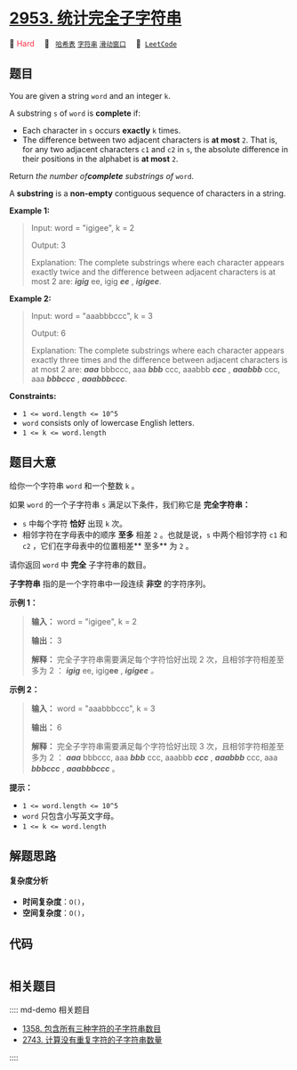 # [2953. 统计完全子字符串](https://leetcode.com/problems/count-complete-substrings)

🔴 <font color=#ff334b>Hard</font>&emsp; 🔖&ensp; [`哈希表`](/leetcode/outline/tag/hash-table.md) [`字符串`](/leetcode/outline/tag/string.md) [`滑动窗口`](/leetcode/outline/tag/sliding-window.md)&emsp; 🔗&ensp;[`LeetCode`](https://leetcode.com/problems/count-complete-substrings)


## 题目

You are given a string `word` and an integer `k`.

A substring `s` of `word` is **complete** if:

  * Each character in `s` occurs **exactly** `k` times.
  * The difference between two adjacent characters is **at most** `2`. That is, for any two adjacent characters `c1` and `c2` in `s`, the absolute difference in their positions in the alphabet is **at most** `2`.

Return _the number of**complete** substrings of_ `word`.

A **substring** is a **non-empty** contiguous sequence of characters in a
string.



**Example 1:**

> Input: word = "igigee", k = 2
> 
> Output: 3
> 
> Explanation: The complete substrings where each character appears exactly twice and the difference between adjacent characters is at most 2 are: _**igig**_ ee, igig _**ee**_ , _**igigee**_.

**Example 2:**

> Input: word = "aaabbbccc", k = 3
> 
> Output: 6
> 
> Explanation: The complete substrings where each character appears exactly three times and the difference between adjacent characters is at most 2 are: **_aaa_** bbbccc, aaa _**bbb**_ ccc, aaabbb _**ccc**_ , **_aaabbb_** ccc, aaa _**bbbccc**_ , _**aaabbbccc**_.

**Constraints:**

  * `1 <= word.length <= 10^5`
  * `word` consists only of lowercase English letters.
  * `1 <= k <= word.length`


## 题目大意

给你一个字符串 `word` 和一个整数 `k` 。

如果 `word` 的一个子字符串 `s` 满足以下条件，我们称它是 **完全字符串：**

  * `s` 中每个字符 **恰好**  出现 `k` 次。
  * 相邻字符在字母表中的顺序 **至多**  相差 `2` 。也就是说，`s` 中两个相邻字符 `c1` 和 `c2` ，它们在字母表中的位置相差**  至多** 为 `2` 。

请你返回 `word` 中 **完全**  子字符串的数目。

**子字符串**  指的是一个字符串中一段连续 **非空**  的字符序列。



**示例 1：**

> 
> 
> 
> 
> 
> **输入：** word = "igigee", k = 2
> 
> **输出：** 3
> 
> **解释：** 完全子字符串需要满足每个字符恰好出现 2 次，且相邻字符相差至多为 2 ： _**igig**_ ee, igig**ee** , _**igigee**  。_
> 
> 

**示例 2：**

> 
> 
> 
> 
> 
> **输入：** word = "aaabbbccc", k = 3
> 
> **输出：** 6
> 
> **解释：** 完全子字符串需要满足每个字符恰好出现 3 次，且相邻字符相差至多为 2 ： _**aaa**_ bbbccc, aaa _**bbb**_ ccc, aaabbb _**ccc**_ , _**aaabbb**_ ccc, aaa _**bbbccc**_ , _**aaabbbccc**_ 。
> 
> 



**提示：**

  * `1 <= word.length <= 10^5`
  * `word` 只包含小写英文字母。
  * `1 <= k <= word.length`


## 解题思路

#### 复杂度分析

- **时间复杂度**：`O()`，
- **空间复杂度**：`O()`，

## 代码

```javascript

```

## 相关题目

:::: md-demo 相关题目
- [1358. 包含所有三种字符的子字符串数目](https://leetcode.com/problems/number-of-substrings-containing-all-three-characters)
- [2743. 计算没有重复字符的子字符串数量](https://leetcode.com/problems/count-substrings-without-repeating-character)

::::
